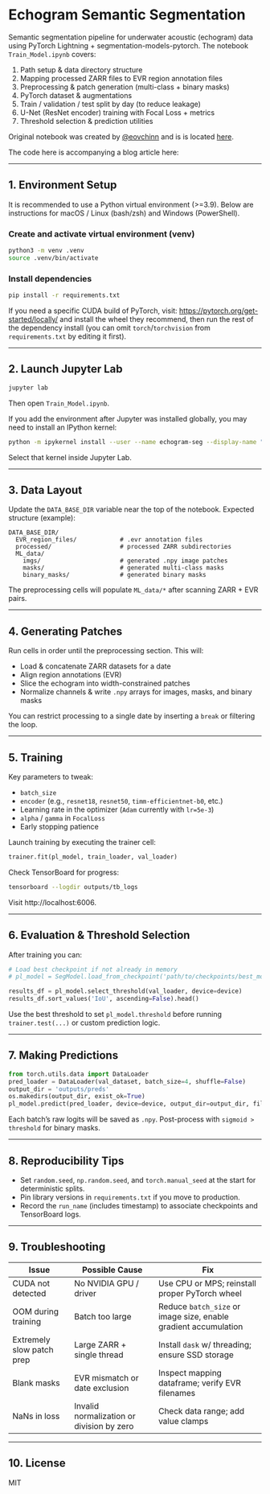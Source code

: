 # Echogram Semantic Segmentation

Semantic segmentation pipeline for underwater acoustic (echogram) data using PyTorch Lightning + segmentation-models-pytorch. The notebook `Train_Model.ipynb` covers:

1. Path setup & data directory structure
2. Mapping processed ZARR files to EVR region annotation files
3. Preprocessing & patch generation (multi-class + binary masks)
4. PyTorch dataset & augmentations
5. Train / validation / test split by day (to reduce leakage)
6. U-Net (ResNet encoder) training with Focal Loss + metrics
7. Threshold selection & prediction utilities

Original notebook was created by [@eovchinn](https://github.com/eovchinn) and is is located [here](https://github.com/OceanStreamIO/echosounder-segmentation/blob/main/Train_Demo.ipynb).

The code here is accompanying a blog article here: 

---
## 1. Environment Setup

It is recommended to use a Python virtual environment (>=3.9). Below are instructions for macOS / Linux (bash/zsh) and Windows (PowerShell).

### Create and activate virtual environment (venv)
```bash
python3 -m venv .venv
source .venv/bin/activate
```

### Install dependencies

```bash
pip install -r requirements.txt
```

If you need a specific CUDA build of PyTorch, visit: https://pytorch.org/get-started/locally/ and install the wheel they recommend, then run the rest of the dependency install (you can omit `torch`/`torchvision` from `requirements.txt` by editing it first).

---
## 2. Launch Jupyter Lab

```bash
jupyter lab
```

Then open `Train_Model.ipynb`.

If you add the environment after Jupyter was installed globally, you may need to install an IPython kernel:

```bash
python -m ipykernel install --user --name echogram-seg --display-name "Echogram Seg (venv)"
```
Select that kernel inside Jupyter Lab.

---
## 3. Data Layout
Update the `DATA_BASE_DIR` variable near the top of the notebook. Expected structure (example):

```
DATA_BASE_DIR/
  EVR_region_files/            # .evr annotation files
  processed/                   # processed ZARR subdirectories
  ML_data/
    imgs/                      # generated .npy image patches
    masks/                     # generated multi-class masks
    binary_masks/              # generated binary masks
```

The preprocessing cells will populate `ML_data/*` after scanning ZARR + EVR pairs.

---
## 4. Generating Patches
Run cells in order until the preprocessing section. This will:
- Load & concatenate ZARR datasets for a date
- Align region annotations (EVR)
- Slice the echogram into width-constrained patches
- Normalize channels & write `.npy` arrays for images, masks, and binary masks

You can restrict processing to a single date by inserting a `break` or filtering the loop.

---
## 5. Training
Key parameters to tweak:
- `batch_size`
- `encoder` (e.g., `resnet18`, `resnet50`, `timm-efficientnet-b0`, etc.)
- Learning rate in the optimizer (`Adam` currently with `lr=5e-3`)
- `alpha` / `gamma` in `FocalLoss`
- Early stopping patience

Launch training by executing the trainer cell:

```python
trainer.fit(pl_model, train_loader, val_loader)
```

Check TensorBoard for progress:
```bash
tensorboard --logdir outputs/tb_logs
```

Visit http://localhost:6006.

---
## 6. Evaluation & Threshold Selection
After training you can:

```python
# Load best checkpoint if not already in memory
# pl_model = SegModel.load_from_checkpoint('path/to/checkpoints/best_model.ckpt', ...)

results_df = pl_model.select_threshold(val_loader, device=device)
results_df.sort_values('IoU', ascending=False).head()
```

Use the best threshold to set `pl_model.threshold` before running `trainer.test(...)` or custom prediction logic.

---
## 7. Making Predictions

```python
from torch.utils.data import DataLoader
pred_loader = DataLoader(val_dataset, batch_size=4, shuffle=False)
output_dir = 'outputs/preds'
os.makedirs(output_dir, exist_ok=True)
pl_model.predict(pred_loader, device=device, output_dir=output_dir, file_prefix='val')
```

Each batch’s raw logits will be saved as `.npy`. Post-process with `sigmoid > threshold` for binary masks.

---
## 8. Reproducibility Tips
- Set `random.seed`, `np.random.seed`, and `torch.manual_seed` at the start for deterministic splits.
- Pin library versions in `requirements.txt` if you move to production.
- Record the `run_name` (includes timestamp) to associate checkpoints and TensorBoard logs.

---
## 9. Troubleshooting
| Issue | Possible Cause | Fix |
|-------|----------------|-----|
| CUDA not detected | No NVIDIA GPU / driver | Use CPU or MPS; reinstall proper PyTorch wheel |
| OOM during training | Batch too large | Reduce `batch_size` or image size, enable gradient accumulation |
| Extremely slow patch prep | Large ZARR + single thread | Install `dask` w/ threading; ensure SSD storage |
| Blank masks | EVR mismatch or date exclusion | Inspect mapping dataframe; verify EVR filenames |
| NaNs in loss | Invalid normalization or division by zero | Check data range; add value clamps |

---
## 10. License
MIT
